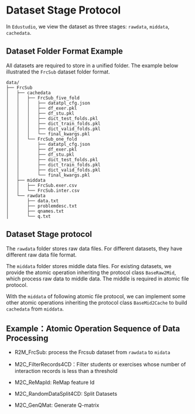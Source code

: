 # Dataset Stage Protocol

In `Edustudio`, we view the dataset as three stages: `rawdata`, `middata`, `cachedata`.


## Dataset Folder Format Example

All datasets are required to store in a unified folder. The example below illustrated the `FrcSub` dataset folder format.

```
data/
├── FrcSub
│   ├── cachedata
│   │   ├── FrcSub_five_fold
│   │   │   ├── datatpl_cfg.json
│   │   │   ├── df_exer.pkl
│   │   │   ├── df_stu.pkl
│   │   │   ├── dict_test_folds.pkl
│   │   │   ├── dict_train_folds.pkl
│   │   │   ├── dict_valid_folds.pkl
│   │   │   └── final_kwargs.pkl
│   │   └── FrcSub_one_fold
│   │       ├── datatpl_cfg.json
│   │       ├── df_exer.pkl
│   │       ├── df_stu.pkl
│   │       ├── dict_test_folds.pkl
│   │       ├── dict_train_folds.pkl
│   │       ├── dict_valid_folds.pkl
│   │       └── final_kwargs.pkl
│   ├── middata
│   │   ├── FrcSub.exer.csv
│   │   └── FrcSub.inter.csv
│   └── rawdata
│       ├── data.txt
│       ├── problemdesc.txt
│       ├── qnames.txt
│       └── q.txt
```



## Dataset Stage protocol

The `rawdata` folder stores raw data files. For different datasets, they have different raw data file format.

The `middata` folder stores middle data files. For existing datasets, we provide the atomic operation inheriting the protocol class `BaseRaw2Mid`, which process raw data to middle data. The middle is required in atomic file protocol.

With the `middata` of following atomic file protocol, we can implement some other atomic operations inheriting the protocol class `BaseMid2Cache` to build `cachedata` from `middata`. 



## Example：Atomic Operation Sequence of Data Processing

- R2M_FrcSub: process the Frcsub dataset from `rawdata` to `midata`

- M2C_FilterRecords4CD：Filter students or exercises whose number  of interaction records is less than a threshold
- M2C_ReMapId: ReMap feature Id
- M2C_RandomDataSplit4CD: Split Datasets
- M2C_GenQMat: Generate Q-matrix

